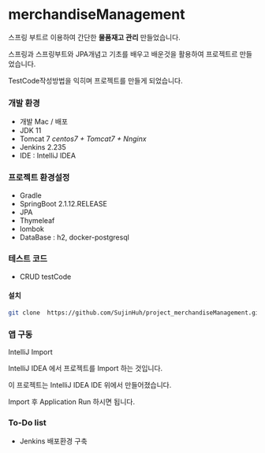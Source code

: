 # merchandiseManagement


스프링 부트르 이용하여 간단한 __물품재고 관리__ 만들었습니다.

스프링과 스프링부트와 JPA개념고 기초를 배우고 배운것을 활용하여 프로젝트르 만들었습니다.

TestCode작성방법을 익히며 프로젝트를 만들게 되었습니다.


### 개발 환경
 -  개발 Mac / 배포 
 -  JDK 11
 -  Tomcat 7 *centos7 + Tomcat7 + Nnginx*
 -  Jenkins 2.235
 -  IDE :  IntelliJ IDEA
 
### 프로젝트 환경설정
  -  Gradle
  -  SpringBoot 2.1.12.RELEASE 
  - JPA
  - Thymeleaf
  - lombok 
  - DataBase : h2, docker-postgresql
  
### 테스트 코드 
-  CRUD testCode

#### 설치

```sh
git clone  https://github.com/SujinHuh/project_merchandiseManagement.git
```

### 앱 구동
IntelliJ Import

IntelliJ IDEA 에서 프로젝트를 Import 하는 것입니다.

이 프로젝트는 IntelliJ IDEA IDE 위에서 만들어졌습니다.

Import 후 Application Run 하시면 됩니다.

### To-Do list

 - Jenkins 배포환경 구축 

